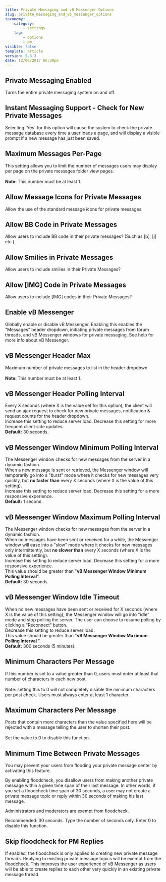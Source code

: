 ```yaml
---
title: Private Messaging and vB Messenger Options
slug: private_messaging_and_vb_messenger_options
taxonomy:
    category:
        - settings
    tag:
        - options
        - pm
visible: false
template: article
version: 5.3.3
date: 12/06/2017 06:39pm
---
```


## Private Messaging Enabled
Turns the entire private messaging system on and off.

## Instant Messaging Support - Check for New Private Messages
Selecting 'Yes' for this option will cause the system to check the private message database every time a user loads a page, and will display a visible prompt if a new message has just been saved.

## Maximum Messages Per-Page
This setting allows you to limit the number of messages users may display per page on the private messages folder view pages.<br />
<br />
<b>Note: </b>This number must be at least 1.

## Allow Message Icons for Private Messages
Allow the use of the standard message icons for private messages.

## Allow BB Code in Private Messages
Allow users to include BB code in their private messages? (Such as [b], [i] etc.)

## Allow Smilies in Private Messages
Allow users to include smilies in their Private Messages?

## Allow [IMG] Code in Private Messages
Allow users to include [IMG] codes in their Private Messages?

## Enable vB Messenger
Globally enable or disable vB Messenger. Enabling this enables the "Messages" header dropdown, initiating private messages from forum threads, and vB Messenger windows for private messaging.
See help for more info about vB Messenger.

## vB Messenger Header Max
Maximum number of private messages to list in the header dropdown.<br />
<br />
<b>Note: </b>This number must be at least 1.

## vB Messenger Header Polling Interval
Every X seconds (where X is the value set for this option), the client will send an ajax request to check for new private messages, notification & request counts for the header dropdown. <br />
Increase this setting to reduce server load. Decrease this setting for more frequent client side updates. <br />
<strong>Default:</strong> 30 seconds.

## vB Messenger Window Minimum Polling Interval
The Messenger window checks for new messages from the server in a dynamic fashion. <br />
When a new message is sent or retrieved, the Messenger window will temporarily go into a "burst" mode where it checks for new messages very quickly, but <strong>no faster than</strong> every X seconds (where X is the value of this setting). <br />
Increase this setting to reduce server load. Decrease this setting for a more responsive experience. <br />
<strong>Default:</strong> 1 second.

## vB Messenger Window Maximum Polling Interval
The Messenger window checks for new messages from the server in a dynamic fashion. <br />
When no messages have been sent or received for a while, the Messenger window will ease into a "slow" mode where it checks for new messages only intermittently, but <strong>no slower than</strong> every X seconds (where X is the value of this setting). <br />
Increase this setting to reduce server load. Decrease this setting for a more responsive experience. <br />
This value should be greater than "<strong>vB Messenger Window Minimum Polling Interval</strong>". <br />
<strong>Default:</strong> 30 seconds.

## vB Messenger Window Idle Timeout
When no new messages have been sent or received for X seconds (where X is the value of this setting), the Messenger window will go into "idle" mode and stop polling the server. The user can choose to resume polling by clicking a "Reconnect" button. <br />
Decrease this setting to reduce server load. <br />
This value should be greater than "<strong>vB Messenger Window Maximum Polling Interval
</strong>". <br />
<strong>Default:</strong> 300 seconds (5 minutes).

## Minimum Characters Per Message
If this number is set to a value greater than 0, users must enter at least that number of characters in each new post.
<br /><br />
Note: setting this to 0 will not completely disable the minimum characters per post check. Users must always enter at least 1 character.

## Maximum Characters Per Message
Posts that contain more characters than the value specified here will be rejected with a message telling the user to shorten their post.<br />
<br />
Set the value to 0 to disable this function.

## Minimum Time Between Private Messages
You may prevent your users from flooding your private message center by activating this feature.

By enabling floodcheck, you disallow users from making another private message within a given time span of their last message. In other words, if you set a floodcheck time span of 30 seconds, a user may not create a private message topic or reply within 30 seconds of making his last message.

Administrators and moderators are exempt from floodcheck.

Recommended: 30 seconds. Type the number of seconds only. Enter 0 to disable this function.

## Skip floodcheck for PM Replies
If enabled, the floodcheck is only applied to creating new private message threads. Replying to existing private message topics will be exempt from the floodcheck. This improves the user experience of vB Messenger as users will be able to create replies to each other very quickly in an existing private message thread.



